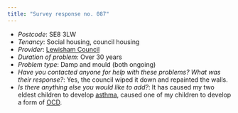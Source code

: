 ```yaml
---
title: "Survey response no. 087"
---
```


- *Postcode*: SE8 3LW  
- *Tenancy*: Social housing, council housing  
- *Provider*: [Lewisham Council](providers/Lewisham) 
- *Duration of problem*: Over 30 years  
- *Problem type*: Damp and mould (both ongoing)  
- *Have you contacted anyone for help with these problems? What was their response?*: Yes, the council wiped it down and repainted the walls.  
- *Is there anything else you would like to add?*: It has caused my two eldest children to develop [asthma](cause-effect-affect/Asthma), caused one of my children to develop a form of [OCD](cause-effect-affect/mental-health).